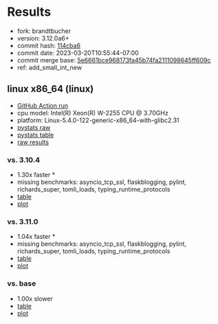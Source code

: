 # Results

- fork: brandtbucher
- version: 3.12.0a6+
- commit hash: [114cba6](https://github.com/brandtbucher/cpython/commit/114cba6)
- commit date: 2023-03-20T10:55:44-07:00
- commit merge base: [5e6661bce968173fa45b74fa2111098645ff609c](https://github.com/brandtbucher/cpython/commit/5e6661bce968173fa45b74fa2111098645ff609c)
- ref: add_small_int_new

## linux x86_64 (linux)

- [GitHub Action run](https://github.com/faster-cpython/benchmarking/actions/runs/4471382913)
- cpu model: Intel(R) Xeon(R) W-2255 CPU @ 3.70GHz
- platform: Linux-5.4.0-122-generic-x86_64-with-glibc2.31
- [pystats raw](bm-20230320-linux-x86_64-brandtbucher-add_small_int_new-3.12.0a6%2B-114cba6-pystats.json)
- [pystats table](bm-20230320-linux-x86_64-brandtbucher-add_small_int_new-3.12.0a6%2B-114cba6-pystats.md)
- [raw results](bm-20230320-linux-x86_64-brandtbucher-add_small_int_new-3.12.0a6%2B-114cba6.json)

### vs. 3.10.4

- 1.30x faster \*
- missing benchmarks: asyncio_tcp_ssl, flaskblogging, pylint, richards_super, tomli_loads, typing_runtime_protocols
- [table](bm-20230320-linux-x86_64-brandtbucher-add_small_int_new-3.12.0a6%2B-114cba6-vs-3.10.4.md)
- [plot](bm-20230320-linux-x86_64-brandtbucher-add_small_int_new-3.12.0a6%2B-114cba6-vs-3.10.4.png)

### vs. 3.11.0

- 1.04x faster \*
- missing benchmarks: asyncio_tcp_ssl, flaskblogging, pylint, richards_super, tomli_loads, typing_runtime_protocols
- [table](bm-20230320-linux-x86_64-brandtbucher-add_small_int_new-3.12.0a6%2B-114cba6-vs-3.11.0.md)
- [plot](bm-20230320-linux-x86_64-brandtbucher-add_small_int_new-3.12.0a6%2B-114cba6-vs-3.11.0.png)

### vs. base

- 1.00x slower
- [table](bm-20230320-linux-x86_64-brandtbucher-add_small_int_new-3.12.0a6%2B-114cba6-vs-base.md)
- [plot](bm-20230320-linux-x86_64-brandtbucher-add_small_int_new-3.12.0a6%2B-114cba6-vs-base.png)

